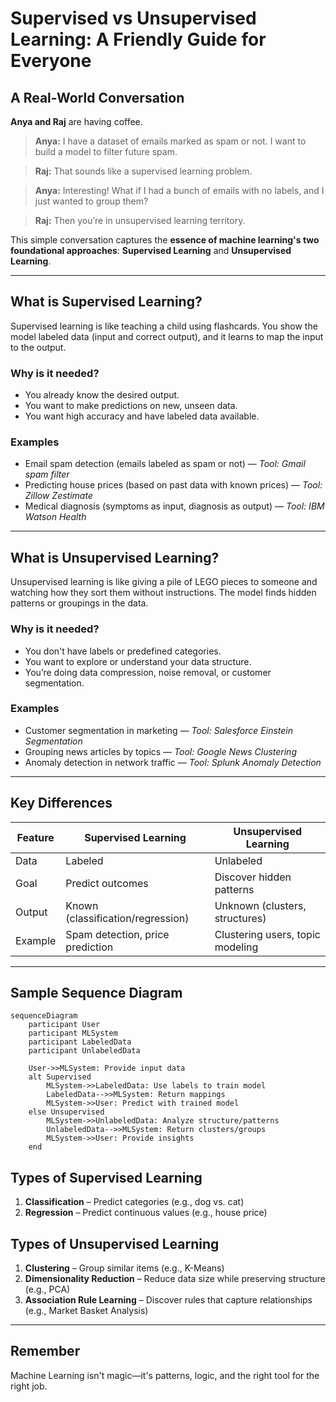 
# Supervised vs Unsupervised Learning: A Friendly Guide for Everyone

## A Real-World Conversation

**Anya and Raj** are having coffee.

> **Anya:** I have a dataset of emails marked as spam or not. I want to build a model to filter future spam.

> **Raj:** That sounds like a supervised learning problem.

> **Anya:** Interesting! What if I had a bunch of emails with no labels, and I just wanted to group them?

> **Raj:** Then you’re in unsupervised learning territory.

This simple conversation captures the **essence of machine learning's two foundational approaches**: **Supervised Learning** and **Unsupervised Learning**.

---

## What is Supervised Learning?

Supervised learning is like teaching a child using flashcards. You show the model labeled data (input and correct output), and it learns to map the input to the output.

### Why is it needed?

- You already know the desired output.
- You want to make predictions on new, unseen data.
- You want high accuracy and have labeled data available.

### Examples

- Email spam detection (emails labeled as spam or not) — *Tool: Gmail spam filter*
- Predicting house prices (based on past data with known prices) — *Tool: Zillow Zestimate*
- Medical diagnosis (symptoms as input, diagnosis as output) — *Tool: IBM Watson Health*

---

## What is Unsupervised Learning?

Unsupervised learning is like giving a pile of LEGO pieces to someone and watching how they sort them without instructions. The model finds hidden patterns or groupings in the data.

### Why is it needed?

- You don't have labels or predefined categories.
- You want to explore or understand your data structure.
- You’re doing data compression, noise removal, or customer segmentation.

### Examples

- Customer segmentation in marketing — *Tool: Salesforce Einstein Segmentation*
- Grouping news articles by topics — *Tool: Google News Clustering*
- Anomaly detection in network traffic — *Tool: Splunk Anomaly Detection*

---

## Key Differences

| Feature | Supervised Learning               | Unsupervised Learning            |
| ------- | --------------------------------- | -------------------------------- |
| Data    | Labeled                           | Unlabeled                        |
| Goal    | Predict outcomes                  | Discover hidden patterns         |
| Output  | Known (classification/regression) | Unknown (clusters, structures)   |
| Example | Spam detection, price prediction  | Clustering users, topic modeling |

---

## Sample Sequence Diagram

```mermaid
sequenceDiagram
    participant User
    participant MLSystem
    participant LabeledData
    participant UnlabeledData

    User->>MLSystem: Provide input data
    alt Supervised
        MLSystem->>LabeledData: Use labels to train model
        LabeledData-->>MLSystem: Return mappings
        MLSystem->>User: Predict with trained model
    else Unsupervised
        MLSystem->>UnlabeledData: Analyze structure/patterns
        UnlabeledData-->>MLSystem: Return clusters/groups
        MLSystem->>User: Provide insights
    end
```


## Types of Supervised Learning

1. **Classification** – Predict categories (e.g., dog vs. cat)
2. **Regression** – Predict continuous values (e.g., house price)

## Types of Unsupervised Learning

1. **Clustering** – Group similar items (e.g., K-Means)
2. **Dimensionality Reduction** – Reduce data size while preserving structure (e.g., PCA)
3. **Association Rule Learning** – Discover rules that capture relationships (e.g., Market Basket Analysis)

---



## Remember


Machine Learning isn't magic—it's patterns, logic, and the right tool for the right job. 



